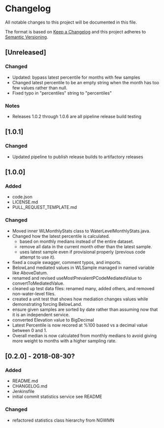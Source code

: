 # Changelog
All notable changes to this project will be documented in this file.

The format is based on [Keep a Changelog](http://keepachangelog.com/en/1.0.0/)
and this project adheres to [Semantic Versioning](http://semver.org/spec/v2.0.0.html).

## [Unreleased]
### Changed
- Updated: bypass latest percentile for months with few samples
- Changed latest percentile to be an empty string when the month has too few values rather than null.
- Fixed typo in "percentiles" string to "percentiles"

### Notes
- Releases 1.0.2 through 1.0.6 are all pipeline release build testing

## [1.0.1]
### Changed
- Updated pipeline to publish release builds to artifactory releases


## [1.0.0]
### Added
- code.json
- LICENSE.md
- PULL_REQUEST_TEMPLATE.md

### Changed
- Moved inner WLMonthlyStats class to WaterLevelMonthlyStats.java.
- Changed how the latest percentile is calculated.
    - based on monthly medians instead of the entire dataset.
    - remove all data in the current month other than the latest sample.
    - uses latest sample even if provisional properly (previous code attempt to use it).
- fixed a couple swagger, comment typos, and imports.
- BelowLand mediated values in WLSample managed in named variable like AboveDatum.
- renamed and revised useMostPrevalentPCodeMediatedValue to convertToMediatedValue.
- cleaned up test data files: renamed many, added others, and removed non-water-level files.
- created a unit test that shows how mediation changes values while demonstrating forcing BelowLand.
- ensure given samples are sorted by date rather than assuming now that it is an independent service.
- converted Elevation value to BigDecimal
- Latest Percentile is now recored at %100 based vs a decimal value between 0 and 1.
- Overall median is now calculated from monthly medians to avoid giving more weight to months with a higher sampling rate.

## [0.2.0] - 2018-08-30?
### Added
- README.md
- CHANGELOG.md
- Jenkinsfile
- initial commit statistics service see README

### Changed
- refactored statistics class hierarchy from NGWMN


